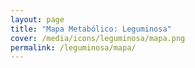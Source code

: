 ```yaml
---
layout: page
title: "Mapa Metabólico: Leguminosa"
cover: /media/icons/leguminosa/mapa.png
permalink: /leguminosa/mapa/
---
```

